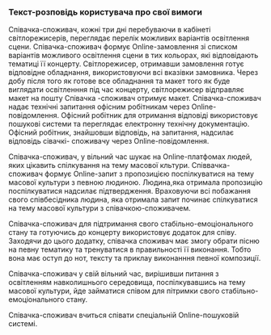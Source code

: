 ### Текст-розповідь користувача про свої вимоги
Співачка-споживач, кожні три дні перебуваючи в кабінеті світлорежисерів, переглядає перелік
можливих варіантів освітлення сцени.
Співачка-споживач формує Online-замовлення зі списком  варіантів можливого освітлення сцени в тих кольорах, які відповідають тематиці її концерту.
Світлорежисер, отримавши замовлення готує відповідне обладнання, використовуючи всі вказівки замовника.
Через добу після того як готове все обладнання та макет того як буде виглядати освітленння під час концерту, світлорежисер відправляє макет на пошту
Співачка -споживач отримує макет.
Співачка-споживач надає технічні запитання офісним робітникам через Online-
повідомлення.
Офісний робітник для отримання відповіді використовує пошукові системи та
переглядає електронну технічну документацію.
Офісний робітник, знайшовши відповідь, на запитання, надсилає відповідь сівачкі-
споживачу через Online-повідомлення.

Співачка-споживач, у вільний час шукає на  Online-платфомах людей, яких  цікавить спілкування на тему масової кльтури.
Співвачка-споживач формує Online-запит з пропозицією поспілкуватися на тему масової культури з певною людиною. 
Людина,яка отримала пропозицію поспілкуватися надсилає підтвердження.
Враховуючи всі побажання свого співбесідника людина, яка отримала запит починає спілкуватися на тему масової культури з  співачкою-споживачем.

Співачка-споживач для підтримання свого стабільно-емоціонального стану та готуючись до концерту використовує додаток для співу. Заходячи до цього додатку, співачка споживач має змогу обрати пісню на певну тематику та тренуватися в правильності її виконання. Тобто вона має оступ до нот, тексту та  приклау виконанння певної композиції.

Співачка-споживач у свій вільний  час, вирішивши питання з освітленням навколишнього середовища, поспілкувавшись на тему масової культури, йде займатися співом для пітримки свого стабільно-емоціонального стану.

Співачка-споживач вчиться співати  спеціальній Online-пошуковій системі.
